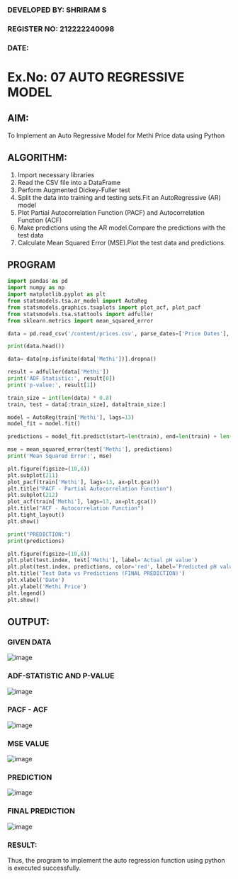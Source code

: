 ### DEVELOPED BY: SHRIRAM S
### REGISTER NO: 212222240098
### DATE:

# Ex.No: 07                                       AUTO REGRESSIVE MODEL

## AIM:
To Implement an Auto Regressive Model for Methi Price data using Python
## ALGORITHM:
1. Import necessary libraries
2. Read the CSV file into a DataFrame
3. Perform Augmented Dickey-Fuller test
4. Split the data into training and testing sets.Fit an AutoRegressive (AR) model 
5. Plot Partial Autocorrelation Function (PACF) and Autocorrelation Function (ACF)
6. Make predictions using the AR model.Compare the predictions with the test data
7. Calculate Mean Squared Error (MSE).Plot the test data and predictions.
## PROGRAM
```python
import pandas as pd
import numpy as np
import matplotlib.pyplot as plt
from statsmodels.tsa.ar_model import AutoReg
from statsmodels.graphics.tsaplots import plot_acf, plot_pacf
from statsmodels.tsa.stattools import adfuller
from sklearn.metrics import mean_squared_error

data = pd.read_csv('/content/prices.csv', parse_dates=['Price Dates'], index_col='Price Dates')

print(data.head())

data= data[np.isfinite(data['Methi'])].dropna()

result = adfuller(data['Methi'])
print('ADF Statistic:', result[0])
print('p-value:', result[1])

train_size = int(len(data) * 0.8)
train, test = data[:train_size], data[train_size:]

model = AutoReg(train['Methi'], lags=13)
model_fit = model.fit()

predictions = model_fit.predict(start=len(train), end=len(train) + len(test) - 1, dynamic=False)

mse = mean_squared_error(test['Methi'], predictions)
print('Mean Squared Error:', mse)

plt.figure(figsize=(10,6))
plt.subplot(211)
plot_pacf(train['Methi'], lags=13, ax=plt.gca())
plt.title("PACF - Partial Autocorrelation Function")
plt.subplot(212)
plot_acf(train['Methi'], lags=13, ax=plt.gca())
plt.title("ACF - Autocorrelation Function")
plt.tight_layout()
plt.show()

print("PREDICTION:")
print(predictions)

plt.figure(figsize=(10,6))
plt.plot(test.index, test['Methi'], label='Actual pH value')
plt.plot(test.index, predictions, color='red', label='Predicted pH value')
plt.title('Test Data vs Predictions (FINAL PREDICTION)')
plt.xlabel('Date')
plt.ylabel('Methi Price')
plt.legend()
plt.show()

```
## OUTPUT:

### GIVEN DATA
![image](https://github.com/user-attachments/assets/c41477a5-71ad-4e6d-a52c-0dd9d1408394)

### ADF-STATISTIC AND P-VALUE
![image](https://github.com/user-attachments/assets/3873b5f9-0277-4ae6-8d71-3cc8b7613ad2)


### PACF - ACF
![image](https://github.com/user-attachments/assets/e8275d23-641a-4754-b040-fa53a654e405)

### MSE VALUE
![image](https://github.com/user-attachments/assets/bab10e03-ae89-413d-8625-296eed7b2456)



### PREDICTION
![image](https://github.com/user-attachments/assets/7441ca23-30c3-4d53-9f98-c2d4589940ae)

### FINAL PREDICTION
![image](https://github.com/user-attachments/assets/a88c899b-f91a-4615-b08f-78c5675e516a)


### RESULT:
Thus, the program to implement the auto regression function using python is executed successfully.
